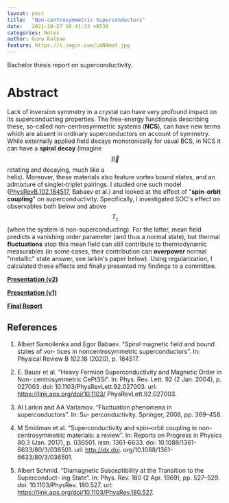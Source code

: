 ```yaml
---
layout: post
title:  "Non-centrosymmetric Superconductors"
date:   2021-10-27 16:41:33 +0530
categories: Notes
author: Guru Kalyan
feature: https://i.imgur.com/LmN4maY.jpg
---
```


Bachelor thesis report on superconductivity.

# Abstract
<!-- States formed by pairing in a superconductor can be classified according to their parity (for even frequency), namely
as even or odd parity (singlet or triplet respectively). However, this classification, relies on the presence of an inversion centre. -->

Lack of inversion symmetry in a crystal can have very profound impact on its
superconducting properties. The free-energy functionals describing these,
so-called non-centrosymmetric systems (**NCS**), can have new terms which are absent in ordinary superconductors
on account of symmetry. While externally applied field decays monotonically for usual BCS, in NCS
it can have a **spiral** **decay** (imagine $$ \vec{B} $$ rotating and decaying, much like a   
helix). Moreover, these materials also feature vortex bound states, and an admixture of
singlet-triplet pairings. I studied one such model ([PhysRevB.102.184517](https://journals.aps.org/prb/abstract/10.1103/PhysRevB.102.184517), Babaev et al.) and looked at the effect of "**spin**-**orbit**
**coupling**" on superconductivity. Specifically, I investigated SOC's effect
on observables both below and above $$ T_c $$ (when the system is non-superconducting). For the latter, mean field predicts a vanishing order parameter (and thus a normal state), but thermal **fluctuations** atop this mean field can still contribute to thermodynamic measurables (in some cases, their contribution can **overpower** normal "metallic" state answer, see larkin's paper below). Using regularization, I calculated these effects and finally presented my findings to a committee.





**<a href="https://guruzeta.github.io/sun/pdfs/btp_phase1_vtwo.pdf" target="_blank">
Presentation (v2)</a>**

**<a href="https://guruzeta.github.io/sun/pdfs/btp_phase1_slides.pdf" target="_blank">
Presentation (v1)</a>**

**<a href="https://guruzeta.github.io/sun/pdfs/btp_phase1.pdf" target="_blank">
Final Report</a>**

## References

1. Albert Samoilenka and Egor Babaev. “Spiral magnetic field and bound states of vor- tices in noncentrosymmetric superconductors”. In: Physical Review B 102.18 (2020), p. 184517.
2. E. Bauer et al. “Heavy Fermion Superconductivity and Magnetic Order in Non- centrosymmetric CePt3Si”. In: Phys. Rev. Lett. 92 (2 Jan. 2004), p. 027003. doi: 10.1103/PhysRevLett.92.027003. url: https://link.aps.org/doi/10.1103/ PhysRevLett.92.027003.

3. AI Larkin and AA Varlamov. “Fluctuation phenomena in superconductors”. In: Su- perconductivity. Springer, 2008, pp. 369–458.

4. M Smidman et al. “Superconductivity and spin–orbit coupling in non-centrosymmetric materials: a review”. In: Reports on Progress in Physics 80.3 (Jan. 2017), p. 036501. issn: 1361-6633. doi: 10.1088/1361-6633/80/3/036501. url: http://dx.doi. org/10.1088/1361-6633/80/3/036501.

5. Albert Schmid. “Diamagnetic Susceptibility at the Transition to the Superconduct- ing State”. In: Phys. Rev. 180 (2 Apr. 1969), pp. 527–529. doi: 10.1103/PhysRev. 180.527. url: https://link.aps.org/doi/10.1103/PhysRev.180.527.

